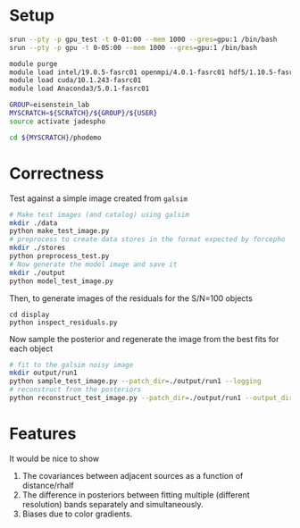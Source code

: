 # Setup
```bash
srun --pty -p gpu_test -t 0-01:00 --mem 1000 --gres=gpu:1 /bin/bash
srun --pty -p gpu -t 0-05:00 --mem 1000 --gres=gpu:1 /bin/bash

module purge
module load intel/19.0.5-fasrc01 openmpi/4.0.1-fasrc01 hdf5/1.10.5-fasrc01
module load cuda/10.1.243-fasrc01
module load Anaconda3/5.0.1-fasrc01

GROUP=eisenstein_lab
MYSCRATCH=${SCRATCH}/${GROUP}/${USER}
source activate jadespho

cd ${MYSCRATCH}/phodemo
```

# Correctness

Test against a simple image created from `galsim`

```sh
# Make test images (and catalog) using galsim
mkdir ./data
python make_test_image.py
# preprocess to create data stores in the format expected by forcepho
mkdir ./stores
python preprocess_test.py
# Now generate the model image and save it
mkdir ./output
python model_test_image.py
```

Then, to generate images of the residuals for the S/N=100 objects
```
cd display
python inspect_residuals.py
```

Now sample the posterior and regenerate the image from the best fits for each object

```sh
# fit to the galsim noisy image
mkdir output/run1
python sample_test_image.py --patch_dir=./output/run1 --logging
# reconstruct from the posteriors
python reconstruct_test_image.py --patch_dir=./output/run1 --output_dir=./output
```

# Features

It would be nice to show

 1. The covariances between adjacent sources as a function of distance/rhalf
 2. The difference in posteriors between fitting multiple (different resolution) bands separately and simultaneously.
 3. Biases due to color gradients.